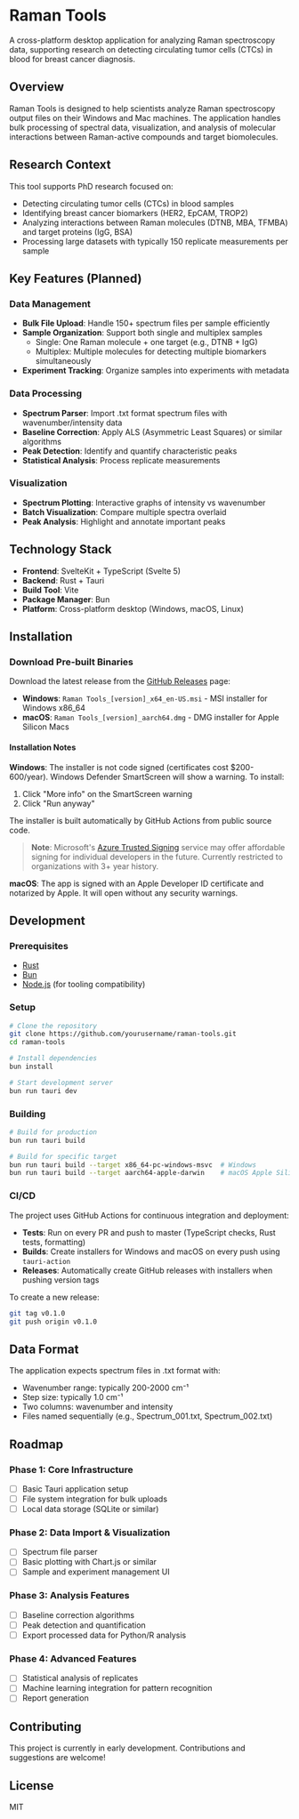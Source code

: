 # Raman Tools

A cross-platform desktop application for analyzing Raman spectroscopy data, supporting research on detecting circulating tumor cells (CTCs) in blood for breast cancer diagnosis.

## Overview

Raman Tools is designed to help scientists analyze Raman spectroscopy output files on their Windows and Mac machines. The application handles bulk processing of spectral data, visualization, and analysis of molecular interactions between Raman-active compounds and target biomolecules.

## Research Context

This tool supports PhD research focused on:

- Detecting circulating tumor cells (CTCs) in blood samples
- Identifying breast cancer biomarkers (HER2, EpCAM, TROP2)
- Analyzing interactions between Raman molecules (DTNB, MBA, TFMBA) and target proteins (IgG, BSA)
- Processing large datasets with typically 150 replicate measurements per sample

## Key Features (Planned)

### Data Management

- **Bulk File Upload**: Handle 150+ spectrum files per sample efficiently
- **Sample Organization**: Support both single and multiplex samples
  - Single: One Raman molecule + one target (e.g., DTNB + IgG)
  - Multiplex: Multiple molecules for detecting multiple biomarkers simultaneously
- **Experiment Tracking**: Organize samples into experiments with metadata

### Data Processing

- **Spectrum Parser**: Import .txt format spectrum files with wavenumber/intensity data
- **Baseline Correction**: Apply ALS (Asymmetric Least Squares) or similar algorithms
- **Peak Detection**: Identify and quantify characteristic peaks
- **Statistical Analysis**: Process replicate measurements

### Visualization

- **Spectrum Plotting**: Interactive graphs of intensity vs wavenumber
- **Batch Visualization**: Compare multiple spectra overlaid
- **Peak Analysis**: Highlight and annotate important peaks

## Technology Stack

- **Frontend**: SvelteKit + TypeScript (Svelte 5)
- **Backend**: Rust + Tauri
- **Build Tool**: Vite
- **Package Manager**: Bun
- **Platform**: Cross-platform desktop (Windows, macOS, Linux)

## Installation

### Download Pre-built Binaries

Download the latest release from the [GitHub Releases](https://github.com/yourusername/raman-tools/releases) page:

- **Windows**: `Raman Tools_[version]_x64_en-US.msi` - MSI installer for Windows x86_64
- **macOS**: `Raman Tools_[version]_aarch64.dmg` - DMG installer for Apple Silicon Macs

#### Installation Notes

**Windows**: The installer is not code signed (certificates cost $200-600/year). Windows Defender SmartScreen will show a warning. To install:

1. Click "More info" on the SmartScreen warning
2. Click "Run anyway"

The installer is built automatically by GitHub Actions from public source code.

> **Note**: Microsoft's [Azure Trusted Signing](https://azure.microsoft.com/en-us/products/trusted-signing) service may offer affordable signing for individual developers in the future. Currently restricted to organizations with 3+ year history.

**macOS**: The app is signed with an Apple Developer ID certificate and notarized by Apple. It will open without any security warnings.

## Development

### Prerequisites

- [Rust](https://www.rust-lang.org/tools/install)
- [Bun](https://bun.sh)
- [Node.js](https://nodejs.org) (for tooling compatibility)

### Setup

```bash
# Clone the repository
git clone https://github.com/yourusername/raman-tools.git
cd raman-tools

# Install dependencies
bun install

# Start development server
bun run tauri dev
```

### Building

```bash
# Build for production
bun run tauri build

# Build for specific target
bun run tauri build --target x86_64-pc-windows-msvc  # Windows
bun run tauri build --target aarch64-apple-darwin    # macOS Apple Silicon
```

### CI/CD

The project uses GitHub Actions for continuous integration and deployment:

- **Tests**: Run on every PR and push to master (TypeScript checks, Rust tests, formatting)
- **Builds**: Create installers for Windows and macOS on every push using `tauri-action`
- **Releases**: Automatically create GitHub releases with installers when pushing version tags

To create a new release:

```bash
git tag v0.1.0
git push origin v0.1.0
```

## Data Format

The application expects spectrum files in .txt format with:

- Wavenumber range: typically 200-2000 cm⁻¹
- Step size: typically 1.0 cm⁻¹
- Two columns: wavenumber and intensity
- Files named sequentially (e.g., Spectrum_001.txt, Spectrum_002.txt)

## Roadmap

### Phase 1: Core Infrastructure

- [ ] Basic Tauri application setup
- [ ] File system integration for bulk uploads
- [ ] Local data storage (SQLite or similar)

### Phase 2: Data Import & Visualization

- [ ] Spectrum file parser
- [ ] Basic plotting with Chart.js or similar
- [ ] Sample and experiment management UI

### Phase 3: Analysis Features

- [ ] Baseline correction algorithms
- [ ] Peak detection and quantification
- [ ] Export processed data for Python/R analysis

### Phase 4: Advanced Features

- [ ] Statistical analysis of replicates
- [ ] Machine learning integration for pattern recognition
- [ ] Report generation

## Contributing

This project is currently in early development. Contributions and suggestions are welcome!

## License

MIT
